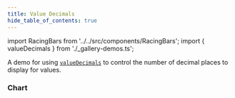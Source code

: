 ```yaml
---
title: Value Decimals
hide_table_of_contents: true
---
```


import RacingBars from '../../src/components/RacingBars';
import { valueDecimals } from './\_gallery-demos.ts';

A demo for using [`valueDecimals`](../documentation/options.md#valuedecimals) to control the number of decimal places to display for values.

<!--truncate-->

### Chart

<div className="gallery">
  <RacingBars
    {...valueDecimals}
  />
</div>
